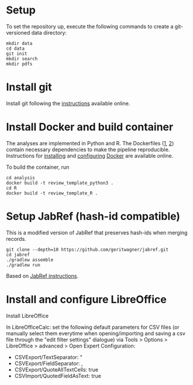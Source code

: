 # Setup

To set the repository up, execute the following commands to create a git-versioned data directory:

```
mkdir data
cd data
git init
mkdir search
mkdir pdfs
```

# Install git

Install git following the [instructions](https://git-scm.com/) available online.

# Install Docker and build container

The analyses are implemented in Python and R.
The Dockerfiles ([1](analysis/Dockerfile), [2](analyses/R/Dockerfile)) contain necessary dependencies to make the pipeline reproducible.
Instructions for  [installing](https://docs.docker.com/install/linux/docker-ce/ubuntu/)  and [configuring](https://docs.docker.com/install/linux/linux-postinstall/) [Docker](https://www.docker.com/) are available online.

To build the container, run

```
cd analysis
docker build -t review_template_python3 .
cd R
docker build -t review_template_R .
```

# Setup JabRef (hash-id compatible)

This is a modified version of JabRef that preserves hash-ids when merging records.

```
git clone --depth=10 https://github.com/geritwagner/jabref.git
cd jabref
./gradlew assemble
./gradlew run

```

Based on [JabRef instructions](https://devdocs.jabref.org/getting-into-the-code/guidelines-for-setting-up-a-local-workspace).

# Install and configure LibreOffice

Install LibreOffice

In LibreOfficeCalc: set the following default parameters for CSV files (or manually select them everytime when opening/importing and saving a csv file through the "edit filter settings" dialogue) via Tools > Options > LibreOffice > advanced > Open Expert Configuration:

- CSVExport/TextSeparator: "
- CSVExport/FieldSeparator: ,
- CSVExport/QuoteAllTextCells: true
- CSVImport/QuotedFieldAsText: true

